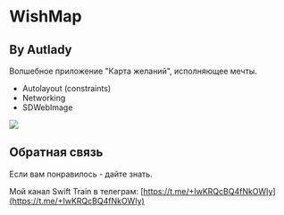 # WishMap

## By Autlady

Волшебное приложение "Карта желаний", исполняющее мечты. 

* Autolayout (constraints)
* Networking
* SDWebImage

![](wishMap)

## Обратная связь

Если вам понравилось - дайте знать.

Мой канал Swift Train в телеграм: [https://t.me/+IwKRQcBQ4fNkOWIy](https://t.me/+IwKRQcBQ4fNkOWIy)

